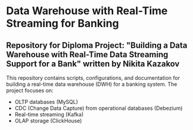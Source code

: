 # Data Warehouse with Real-Time Streaming for Banking
## Repository for Diploma Project: "Building a Data Warehouse with Real-Time Data Streaming Support for a Bank" written by Nikita Kazakov

This repository contains scripts, configurations, and documentation for building a real-time data warehouse (DWH) for a banking system. The project focuses on:
  
  - OLTP databases (MySQL)
  - CDC (Change Data Capture) from operational databases (Debezium)
  - Real-time streaming (Kafka)
  - OLAP storage (ClickHouse)

